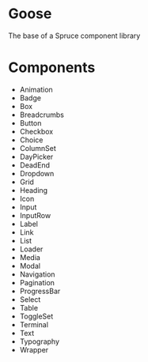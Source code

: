 # Goose
The base of a Spruce component library

# Components
* Animation
* Badge
* Box
* Breadcrumbs
* Button
* Checkbox
* Choice
* ColumnSet
* DayPicker
* DeadEnd
* Dropdown
* Grid
* Heading
* Icon
* Input
* InputRow
* Label
* Link
* List
* Loader
* Media
* Modal
* Navigation
* Pagination
* ProgressBar
* Select
* Table
* ToggleSet
* Terminal
* Text
* Typography
* Wrapper
